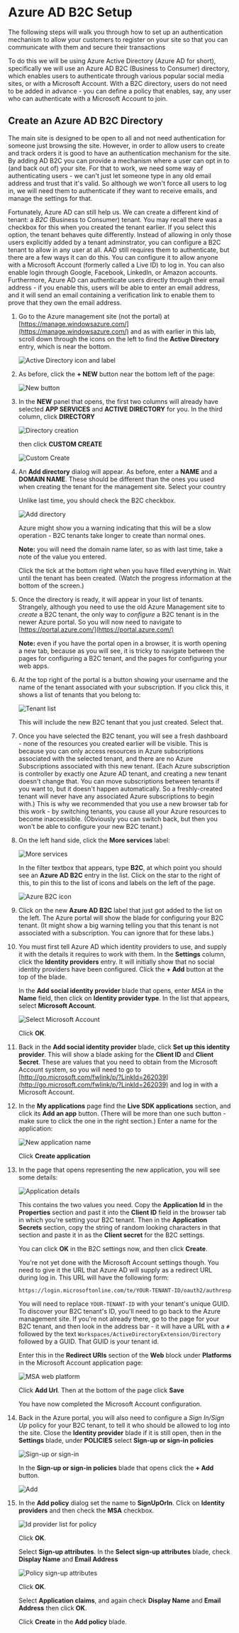 # Azure AD B2C Setup

The following steps will walk you through how to set up an authentication mechanism to 
allow your customers to register on your site so that you can communicate with them and 
secure their transactions

To do this we will be using Azure Active Directory (Azure AD for short), specifically 
we will use an Azure AD B2C (Business to Consumer)
directory, which enables users to authenticate through various popular social media
sites, or with a Microsoft Account. With a B2C directory, users do not need to be
added in advance - you can define a policy that enables, say, any user who can
authenticate with a Microsoft Account to join.

## Create an Azure AD B2C Directory

The main site is designed to be open to all and not need authentication
for someone just browsing the site. However, in order to allow users to create and 
track orders it is good to have an authentication mechanism for the site. By adding
AD B2C you can provide a mechanism where a user can opt in to (and back
out of) your site. For that to work, we need some way of authenticating users - we 
can't just let someone type in any old email address and trust that it's valid. 
So although we won't force all users to log in, we will need them to authenticate 
if they want to receive emails, and manage the settings for that.

Fortunately, Azure AD can still help us. We can create a different kind of tenant: a
*B2C* (Business to Consumer) tenant. You may recall there was a checkbox for this when
you created the tenant earlier. If you select this option, the tenant behaves quite
differently. Instead of allowing in only those users explicitly added by a tenant
adminstrator, you can configure a B2C tenant to allow in any user at all. AAD still
requires them to authenticate, but there are a few ways it can do this. You can configure
it to allow anyone with a Microsoft Account (formerly called a Live ID) to log in.
You can also enable login through Google, Facebook, LinkedIn, or Amazon accounts.
Furthermore, Azure AD can authenticate users directly through their email address -
if you enable this, users will be able to enter an email address, and it will send
an email containing a verification link to enable them to prove that they own the
email address.

1.  Go to the Azure management site (not the portal) at
    [https://manage.windowsazure.com/](https://manage.windowsazure.com/) and as
    with earlier in this lab, scroll down through the icons on the left to find the
    **Active Directory** entry, which is near the bottom.

    ![Active Directory icon and label](media/ManagementSiteAd.png)

2.  As before, click the **+ NEW** button near the bottom left of the page:

    ![New button](media/ManagementSiteNewButton.png)

3.  In the **NEW** panel that opens, the first two columns will already have
    selected **APP SERVICES** and **ACTIVE DIRECTORY** for you. In the third column,
    click **DIRECTORY**

    ![Directory creation](media/ManagementSiteNewDirectory.png)

    then click **CUSTOM CREATE**

    ![Custom Create](media/ManagementSiteNewDirectoryCustomCreate.png)

4.  An **Add directory** dialog will appear. As before, enter a
    **NAME** and a **DOMAIN NAME**. These should be different than the ones you used
    when creating the tenant for the management site. Select your country
    
    Unlike last time, you should check the B2C checkbox.

    ![Add directory](media/AddB2CDirectory.png)

    Azure might show you a warning indicating that this will be a slow operation -
    B2C tenants take longer to create than normal ones.

    **Note:** you will need the domain name later, so as with last time, take a note
    of the value you entered.

    Click the tick at the bottom right when you have filled everything in. Wait until
    the tenant has been created. (Watch the progress information at the bottom of the
    screen.)

5.  Once the directory is ready, it will appear in your list of tenants. Strangely,
    although you need to use the old Azure Management site to *create* a B2C tenant,
    the only way to *configure* a B2C tenant is in the newer Azure portal. So you will
    now need to navigate to [https://portal.azure.com/](https://portal.azure.com/)

    **Note:** even if you have the portal open in a browser, it is worth opening a new
    tab, because as you will see, it is tricky to navigate between the pages for
    configuring a B2C tenant, and the pages for configuring your web apps.

6.  At the top right of the portal is a button showing your username and the name
    of the tenant associated with your subscription. If you click this, it shows a
    list of tenants that you belong to:

    ![Tenant list](media/AzurePortalDomainPicker.png)

    This will include the new B2C tenant that you just created. Select that.

7.  Once you have selected the B2C tenant, you will see a fresh dashboard - none of
    the resources you created earlier will be visible. This is because you can only
    access resources in Azure subscriptions associated with the selected tenant, and
    there are no Azure Subscriptions associated with this new tenant. (Each Azure
    subscription is controller by exactly one Azure AD tenant, and creating a new
    tenant doesn't change that. You can move subscriptions between tenants if you
    want to, but it doesn't happen automatically. So a freshly-created tenant will
    never have any associated Azure subscriptions to begin with.) This is why we
    recommended that you use a new browser tab for this work - by switching tenants,
    you cause all your Azure resources to become inaccessible. (Obviously you can
    switch back, but then you won't be able to configure your new B2C tenant.)

8.  On the left hand side, click the **More services** label:

    ![More services](media/AzurePortalMoreServices.png)

    In the filter textbox that appears, type **B2C**, at which point you should see
    an **Azure AD B2C** entry in the list. Click on the star to the right of this, to
    pin this to the list of icons and labels on the left of the page.

    ![Azure B2C icon](media/AzurePortalPinB2c.png)

9.  Click on the new **Azure AD B2C** label that just got added to the list on the left.
    The Azure portal will show the blade for configuring your B2C tenant. (It might show
    a big warning telling you that this tenant is not associated with a subscription.
    You can ignore that for these labs.)

10. You must first tell Azure AD which identity providers to use, and supply it with
    the details it requires to work with them. In the **Settings** column, click the
    **Identity providers** entry. It will initially show that no social identity
    providers have been configured. Click the **+ Add** button at the top of the blade.

    In the **Add social identity provider** blade that opens, enter *MSA* in the
    **Name** field, then click on **Identity provider type**. In the list that
    appears, select **Microsoft Account**.

    ![Select Microsoft Account](media/B2cConfigureMsa.png)

    Click **OK**.

11. Back in the **Add social identity provider** blade, click **Set up this
    identity provider**. This will show a blade asking for the **Client ID** and
    **Client Secret**. These are values that you need to obtain from the Microsoft
    Account system, so you will need to go to
    [http://go.microsoft.com/fwlink/p/?LinkId=262039](http://go.microsoft.com/fwlink/p/?LinkId=262039)
    and log in with a Microsoft Account.

12. In the **My applications** page find the **Live SDK applications** section, and
    click its **Add an app** button. (There will be more than one such button - make
    sure to click the one in the right section.) Enter a name for the application:

    ![New application name](media/MsaNewApplication.png)

    Click **Create application**

13. In the page that opens representing the new application, you will see some details:

    ![Application details](media/MsaAppDetails.png)

    This contains the two values you need. Copy the **Application Id** in the
    **Properties** section and past it into the **Client ID** field in the browser
    tab in which you're setting  your B2C tenant. Then in the **Application Secrets**
    section, copy the string of random looking characters in that section and
    paste it in as the **Client secret** for the B2C settings.

    You can click **OK** in the B2C settings now, and then click **Create**.

    You're not yet done with the Microsoft Account settings though. You need to give
    it the URL that Azure AD will supply as a redirect URL during log in. This URL
    will have the following form:

    `https://login.microsoftonline.com/te/YOUR-TENANT-ID/oauth2/authresp`

    You will need to replace `YOUR-TENANT-ID` with your tenant's unique GUID.
    To discover your B2C tenant's ID, you'll need to go back to the Azure management
    site. If you're not already there, go to the page for your B2C tenant, and then
    look in the address bar - it will have a URL with a `#` followed by the text
    `Workspaces/ActiveDirectoryExtension/Directory` followed by a GUID. That GUID is
    your tenant id.

    Enter this in the **Redirect URIs** section of the **Web** block under
    **Platforms** in the Microsoft Account application page:

    ![MSA web platform](media/MsaAppPlatform.png)

    Click **Add Url**. Then at the bottom of the page click **Save**

    You have now completed the Microsoft Account configuration.

14. Back in the Azure portal, you will also need to configure a *Sign In/Sign Up*
    policy for your B2C tenant, to tell it who should be allowed to log into the
    site. Close the **Identity provider** blade if it is still open, then in the
    **Settings** blade, under **POLICIES** select **Sign-up or sign-in policies**

    ![Sign-up or sign-in](media/B2cSignUpOrIn.png)

    In the **Sign-up or sign-in policies** blade that opens click the **+ Add** button.

    ![Add](media/AzurePortalAddButton.png)

15. In the **Add policy** dialog set the name to **SignUpOrIn**. Click on **Identity
    providers** and then check the **MSA** checkbox.

    ![Id provider list for policy](media/B2cPolicyIdProviders.png)

    Click **OK**.

    Select **Sign-up attributes**. In the **Select sign-up attributes** blade,
    check **Display Name** and **Email Address**
    
    ![Policy sign-up attributes](media/B2cPolicySignUpAttributes.png)

    Click **OK**.

    Select **Application claims**, and again check **Display Name** and **Email Address**
    then click **OK**.

    Click **Create** in the **Add policy** blade.